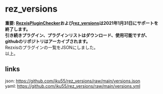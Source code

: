 # rez_versions
**重要: [RezxisPluginChecker](https://github.com/iku55/RezxisPluginChecker)および[rez_versions](https://github.com/iku55/rez_versions)は2021年1月31日にサポートを終了します。  
引き続きプラグイン、プラグインリストはダウンロード、使用可能ですが、githubのリポジトリはアーカイブされます。**  
Rezxisのプラグインの一覧をJSONにしました。  
以上。
## links
json: https://github.com/iku55/rez_versions/raw/main/versions.json  
yaml: https://github.com/iku55/rez_versions/raw/main/versions.yml
